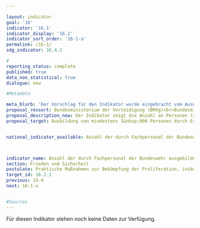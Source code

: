 ```yaml
---

layout: indicator        
goal: '16'        
indicator: '16.1'        
indicator_display: '16.1'        
indicator_sort_order: '16-1-a'        
permalink: /16-1/        
sdg_indicator: 16.4.2        

#
reporting_status: complete        
published: true        
data_non_statistical: true        
dialogue: new

#Metadata    

meta_blurb: 'Der Vorschlag für den Indikator wurde eingebracht vom Auswärtigen Amt, dem Bundesministerium der Verteidigung (BMVg), dem Bundesministerium für wirtschaftliche Zusammenarbeit und Entwicklung (BMZ), dem Bundesministerium für Wirtschaft und Klimaschutz (BMWK), dem Bundesministerium des Innern und für Heimat (BMI) und dem Bundesministerium der Finanzen (BMF).'
proposal_ressort: Bundesministerium der Verteidigung (BMVg)<br>Bundesministerium für wirtschaftliche Zusammenarbeit und Entwicklung (BMZ)<br>Bundesministerium für Wirtschaft und Klimaschutz (BMWK)<br>Bundesministerium des Innern und für Heimat (BMI)<br>Bundesministerium der Finanzen (BMF)
proposal_description_new: Der Indikator zeigt die Anzahl an Personen (aufgeschlüsselt nach Geschlecht) die durch Expertinnen und Experten der Bundeswehr zur Stärkung der Kontrolle von Kleinwaffen und leichten Waffen sowie dazugehöriger Munition (u.a. Sicherung, Registrierung und Zerstörung von Kleinwaffen und leichten Waffen) in besonders betroffenen Weltregionen ausgebildet wurden, an.
proposal_target: Ausbildung von mindestens 1&nbsp;000 Personen durch Expertinnen und Experten der Bundeswehr bis 2030


national_indicator_available: Anzahl der durch Fachpersonal der Bundeswehr ausgebildeten Personen zur Stärkung der Kontrolle von Kleinwaffen und leichten Waffen sowie dazugehöriger Munition weltweit



indicator_name: Anzahl der durch Fachpersonal der Bundeswehr ausgebildeten Personen zur Stärkung der Kontrolle von Kleinwaffen und leichten Waffen sowie dazugehöriger Munition weltweit
section: Frieden und Sicherheit        
postulate: Praktische Maßnahmen zur Bekämpfung der Proliferation, insbesondere von Kleinwaffen, ergreifen        
target_id: 16.2.1        
previous: 15-4       
next: 16-1-x        


#Sources        
---
```

Für diesen Indikator stehen noch keine Daten zur Verfügung.
